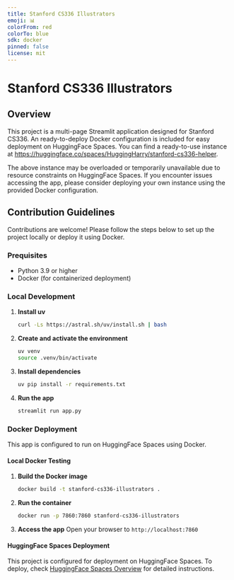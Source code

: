 ```yaml
---
title: Stanford CS336 Illustrators
emoji: 📊
colorFrom: red
colorTo: blue
sdk: docker
pinned: false
license: mit
---
```


# Stanford CS336 Illustrators

## Overview
This project is a multi-page Streamlit application designed for Stanford CS336. 
An ready-to-deploy Docker configuration is included for easy deployment on HuggingFace Spaces. You can find a ready-to-use instance at https://huggingface.co/spaces/HuggingHarry/stanford-cs336-helper.

The above instance may be overloaded or temporarily unavailable due to resource constraints on HuggingFace Spaces. If you encounter issues accessing the app, please consider deploying your own instance using the provided Docker configuration.


## Contribution Guidelines
Contributions are welcome! Please follow the steps below to set up the project locally or deploy it using Docker.

### Prequisites
- Python 3.9 or higher
- Docker (for containerized deployment)

### Local Development
1. **Install uv**
   ```bash
   curl -Ls https://astral.sh/uv/install.sh | bash
   ```
2. **Create and activate the environment**
   ```bash
   uv venv
   source .venv/bin/activate
   ```
3. **Install dependencies**
   ```bash
   uv pip install -r requirements.txt
   ```
4. **Run the app**
   ```bash
   streamlit run app.py
   ```

### Docker Deployment

This app is configured to run on HuggingFace Spaces using Docker.

#### Local Docker Testing

1. **Build the Docker image**
   ```bash
   docker build -t stanford-cs336-illustrators .
   ```

2. **Run the container**
   ```bash
   docker run -p 7860:7860 stanford-cs336-illustrators
   ```

3. **Access the app**
   Open your browser to `http://localhost:7860`

#### HuggingFace Spaces Deployment

This project is configured for deployment on HuggingFace Spaces. To deploy, check [HuggingFace Spaces Overview](https://huggingface.co/docs/hub/en/spaces-overview) for detailed instructions.
